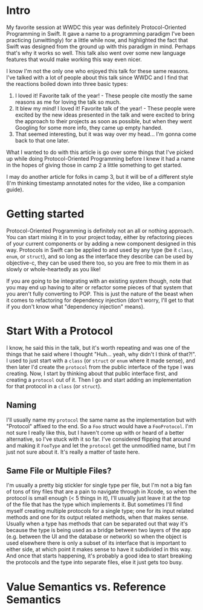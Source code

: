 # Intro

My favorite session at WWDC this year was definitely Protocol-Oriented
Programming in Swift. It gave a name to a programming paradigm I've been practicing
(unwittingly) for a little while now, and highlighted the fact that Swift was
designed from the ground up with this paradigm in mind. Perhaps that's why it
works so well. This talk also went over some new language features that would
make working this way even nicer.

I know I'm not the only one who enjoyed this talk for these same reasons. I've
talked with a lot of people about this talk since WWDC and I find that the reactions
boiled down into three basic types:

  1. I loved it! Favorite talk of the year! - These people cite mostly the same
  reasons as me for loving the talk so much.
  2. It blew my mind! I loved it! Favorite talk of the year! - These people were
  excited by the new ideas presented in the talk and were excited to bring the
  approach to their projects as soon as possible, but when they went Googling
  for some more info, they came up empty handed.
  3. That seemed interesting, but it was way over my head... I'm gonna come back
  to that one later.

What I wanted to do with this article is go over some things that I've picked up
while doing Protocol-Oriented Programming before I knew it had a name in the hopes
of giving those in camp 2 a little something to get started.

I may do another article for folks in camp 3, but it will be of a different style
(I'm thinking timestamp annotated notes for the video, like a companion guide).

# Getting started

Protocol-Oriented Programming is definitely not an all or nothing approach. You
can start mixing it in to your project today, either by refactoring pieces of
your current components or by adding a new component designed in this way. Protocols
in Swift can be applied to and used by any type (be it `class`, `enum`, or `struct`),
and so long as the interface they describe can be used by objective-c, they can
be used there too, so you are free to mix them in as slowly or whole-heartedly
as you like!

If you are going to be integrating with an existing system though, note that you
may end up having to alter or refactor some pieces of that system that you aren't
fully converting to POP. This is just the nature of the beast when it comes to
refactoring for dependency injection (don't worry, I'll get to that if you don't
know what "dependency injection" means).

# Start With a Protocol

I know, he said this in the talk, but it's worth repeating and was one of the
things that he said where I thought "Huh... yeah, why didn't I think of that?!".
I used to just start with a `class` (or `struct` or `enum` where it made sense),
and then later I'd create the `protocol` from the public interface of the type I
was creating. Now, I start by thinking about that public interface first, and
creating a `protocol` out of it. Then I go and start adding an implementation
for that protocol in a `class` (or `struct`).

## Naming

I'll usually name my `protocol` the same name as the implementation but with "Protocol"
affixed to the end. So a `Foo` struct would have a `FooProtocol`. I'm not sure
I really like this, but I haven't come up with or heard of a better alternative,
so I've stuck with it so far. I've considered flipping that around and making it
`FooType` and let the `protocol` get the unmodified name, but I'm just not sure
about it. It's really a matter of taste here.

## Same File or Multiple Files?

I'm usually a pretty big stickler for single type per file, but I'm not a big fan
of tons of tiny files that are a pain to navigate through in Xcode, so when the
protocol is small enough (< 5 things in it), I'll usually just leave it at the
top of the file that has the type which implements it. But sometimes I'll find
myself creating multiple protocols for a single type; one for its input related
methods and one for its output related methods, when that makes sense. Usually
when a type has methods that can be separated out that way it's because the type
is being used as a bridge between two layers of the app (e.g. between the UI and
the database or network) so when the object is used elsewhere there is only a
subset of its interface that is important to either side, at which point it makes
sense to have it subdivided in this way. And once that starts happening, it's
probably a good idea to start breaking the protocols and the type into separate
files, else it just gets too busy.

# Value Semantics vs. Reference Semantics
